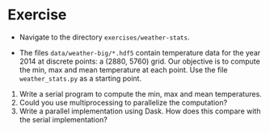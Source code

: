 # Exercise

* Navigate to the directory `exercises/weather-stats`.

* The files `data/weather-big/*.hdf5` contain temperature data
for the year 2014 at discrete points: a (2880, 5760) grid.
Our objective is to compute the min, max and mean temperature at each point.
Use the file `weather_stats.py` as a starting point.

1. Write a serial program to compute the min, max and mean temperatures.
2. Could you use multiprocessing to parallelize the computation?
3. Write a parallel implementation using Dask. How does this compare with the serial implementation?
